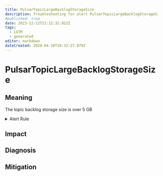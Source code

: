 ```yaml
---
title: PulsarTopicLargeBacklogStorageSize
description: Troubleshooting for alert PulsarTopicLargeBacklogStorageSize
#published: true
date: 2023-12-12T21:12:32.022Z
tags: 
  - LGTM
  - generated
editor: markdown
dateCreated: 2020-04-10T18:32:27.079Z
---
```


# PulsarTopicLargeBacklogStorageSize

## Meaning
[//]: # "Short paragraph that explains what the alert means"
The topic backlog storage size is over 5 GB

<details>
  <summary>Alert Rule</summary>

{{% rule "pulsar/pulsar-internal.yml" "PulsarTopicLargeBacklogStorageSize" %}}

{{% comment %}}

```yaml
alert: PulsarTopicLargeBacklogStorageSize
expr: sum(pulsar_storage_size > 5*1024*1024*1024) by (topic)
for: 1h
labels:
    severity: warning
annotations:
    summary: Pulsar topic large backlog storage size (instance {{ $labels.instance }})
    description: |-
        The topic backlog storage size is over 5 GB
          VALUE = {{ $value }}
          LABELS = {{ $labels }}
    runbook: https://github.com/srerun/prometheus-alerts/blob/main/content/runbooks/pulsar-internal/PulsarTopicLargeBacklogStorageSize.md

```

{{% /comment %}}

</details>


## Impact
[//]: # "What could / will happen if the alert is not addressed"



## Diagnosis
[//]: # "Steps to take to identify the cause of the problem"



## Mitigation
[//]: # "The steps necessary to resolve the alert"
